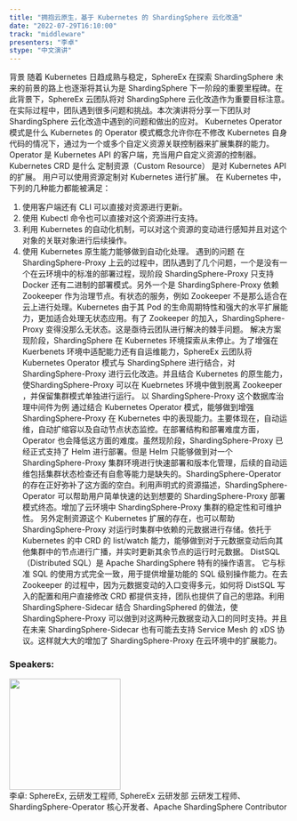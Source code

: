 ```yaml
---
title: "拥抱云原生，基于 Kubernetes 的 ShardingSphere 云化改造"
date: "2022-07-29T16:10:00"
track: "middleware"
presenters: "李卓"
stype: "中文演讲"
---
```

背景
随着 Kubernetes 日趋成熟与稳定，SphereEx 在探索 ShardingSphere 未来的前景的路上也逐渐将其认为是 ShardingSphere 下一阶段的重要里程碑。在此背景下，SphereEx 云团队将对 ShardingSphere 云化改造作为重要目标注意。在实际过程中，团队遇到很多问题和挑战。本次演讲将分享一下团队对 ShardingSphere 云化改造中遇到的问题和做出的应对。
Kubernetes Operator 模式是什么
Kubernetes 的 Operator 模式概念允许你在不修改 Kubernetes 自身代码的情况下，通过为一个或多个自定义资源关联控制器来扩展集群的能力。 
Operator 是 Kubernetes API 的客户端，充当用户自定义资源的控制器。
Kubernetes CRD 是什么
定制资源（Custom Resource） 是对 Kubernetes API 的扩展。 用户可以使用资源定制对 Kubernetes 进行扩展。
在 Kubernetes 中，下列的几种能力都能被满足：
1. 使用客户端还有 CLI 可以直接对资源进行更新。
2. 使用 Kubectl 命令也可以直接对这个资源进行支持。
3. 利用 Kubernetes 的自动化机制，可以对这个资源的变动进行感知并且对这个对象的关联对象进行后续操作。
4. 使用 Kubernetes 原生能力能够做到自动化处理。
遇到的问题
在 ShardingSphere-Proxy 上云的过程中，团队遇到了几个问题，一个是没有一个在云环境中的标准的部署过程，现阶段 ShardingSphere-Proxy 只支持 Docker 还有二进制的部署模式。另外一个是 ShardingSphere-Proxy 依赖 Zookeeper 作为治理节点。有状态的服务，例如 Zookeeper 不是那么适合在云上进行处理。Kubernetes 由于其 Pod 的生命周期特性和强大的水平扩展能力，更加适合处理无状态应用。有了 Zookeeper 的加入，ShardingSphere-Proxy 变得没那么无状态。这是亟待云团队进行解决的棘手问题。
解决方案
现阶段，ShardingSphere 在 Kubernetes 环境探索从未停止。为了增强在 Kuerbenets 环境中适配能力还有自运维能力，SphereEx 云团队将 Kubernetes Operator 模式与 ShardingSphere 进行结合，对 ShardingSphere-Proxy 进行云化改造。并且结合 Kubernetes 的原生能力， 使ShardingSphere-Proxy 可以在 Kuebrnetes 环境中做到脱离 Zookeeper ，并保留集群模式单独进行运行。
以 ShardingSphere-Proxy 这个数据库治理中间件为例
通过结合 Kubernetes Operator 模式，能够做到增强 ShardingSphere-Proxy 在 Kubernetes 中的表现能力。主要体现在，自动运维，自动扩缩容以及自动节点状态监控。在部署结构和部署难度方面，Operator 也会降低这方面的难度。虽然现阶段，ShardingSphere-Proxy 已经正式支持了 Helm 进行部署。但是 Helm 只能够做到对一个 ShardingSphere-Proxy 集群环境进行快速部署和版本化管理，后续的自动运维包括集群状态检查还有自愈等能力是缺失的。ShardingSphere-Operator 的存在正好弥补了这方面的空白。利用声明式的资源描述，ShardingSphere-Operator 可以帮助用户简单快速的达到想要的 ShardingSphere-Proxy 部署模式终态。增加了云环境中 ShardingSphere-Proxy 集群的稳定性和可维护性。
另外定制资源这个 Kubernetes 扩展的存在，也可以帮助 ShardingSphere-Proxy 对运行时集群中依赖的元数据进行存储。依托于 Kubernetes 的中 CRD 的 list/watch 能力，能够做到对于元数据变动后向其他集群中的节点进行广播，并实时更新其余节点的运行时元数据。
DistSQL（Distributed SQL）是 Apache ShardingSphere 特有的操作语言。 它与标准 SQL 的使用方式完全一致，用于提供增量功能的 SQL 级别操作能力。在去 Zookeeper 的过程中，因为元数据变动的入口变得多元，如何将 DistSQL 写入的配置和用户直接修改 CRD 都提供支持，团队也提供了自己的思路。利用 ShardingSphere-Sidecar 结合 ShardingSphered 的做法，使 ShardingSphere-Proxy 可以做到对这两种元数据变动入口的同时支持。并且在未来 ShardingSphere-Sidecar 也有可能去支持 Service Mesh 的 xDS 协议。这样就大大的增加了 ShardingSphere-Proxy 在云环境中的扩展能力。
 ### Speakers: 
 <img src="images/speaker/1089.png" width="200" /><br>李卓: SphereEx, 云研发工程师, SphereEx 云研发部 云研发工程师、ShardingSphere-Operator 核心开发者、Apache ShardingSphere  Contributor

 
